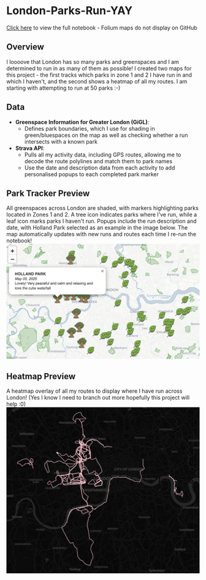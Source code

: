 # London-Parks-Run-YAY
[Click here](https://nbviewer.org/github/hmcooper1/London-Parks-Run-YAY/blob/main/london_parks_run_yay.ipynb?flush_cache=true) to view the full notebook - Folium maps do not display on GitHub

## Overview
I loooove that London has so many parks and greenspaces and I am determined to run in as many of them as possible! I created two maps for this project - the first tracks which parks in zone 1 and 2 I have run in and which I haven't, and the second shows a heatmap of all my routes. I am starting with attempting to run at 50 parks :-)

## Data
- **Greenspace Information for Greater London (GiGL)**:
  - Defines park boundaries, which I use for shading in green/bluespaces on the map as well as checking whether a run intersects with a known park
- **Strava API**:
  - Pulls all my activity data, including GPS routes, allowing me to decode the route polylines and match them to park names
  - Use the date and description data from each activity to add personalised popups to each completed park marker

## Park Tracker Preview
All greenspaces across London are shaded, with markers highlighting parks located in Zones 1 and 2. A tree icon indicates parks where I’ve run, while a leaf icon marks parks I haven't run. Popups include the run description and date, with Holland Park selected as an example in the image below. The map automatically updates with new runs and routes each time I re-run the notebook!
![Parks](map_previews/park_tracker.png)

## Heatmap Preview
A heatmap overlay of all my routes to display where I have run across London! (Yes I know I need to branch out more hopefully this project will help :0)
![Heatmap](map_previews/heatmap.png)
